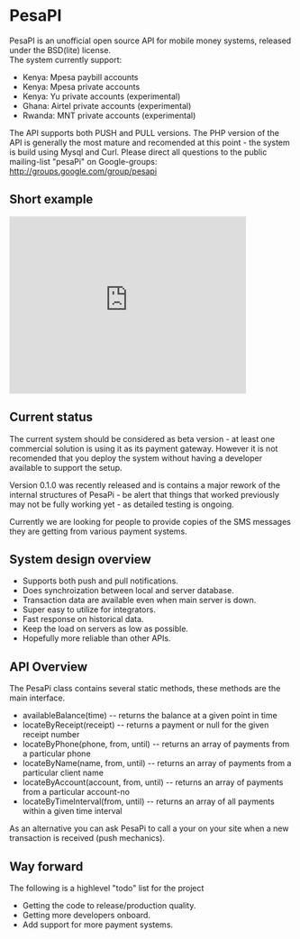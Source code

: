 PesaPI
=======
PesaPI is an unofficial open source API for mobile money systems, released under the BSD(lite) license.  
The system currently support:
* Kenya: Mpesa paybill accounts
* Kenya: Mpesa private accounts
* Kenya: Yu private accounts (experimental)
* Ghana: Airtel private accounts (experimental)
* Rwanda: MNT private accounts (experimental)

The API supports both PUSH and PULL versions.
The PHP version of the API is generally the most mature and recomended at this point - the system is build using Mysql and Curl.
Please direct all questions to the public mailing-list "pesaPi" on Google-groups: http://groups.google.com/group/pesapi


Short example
-------------
<iframe width="420" height="315" src="http://www.youtube.com/embed/bQ3AuBuFIM0" frameborder="0" allowfullscreen></iframe>


Current status
--------------
The current system should be considered as beta version - at least one commercial solution is using it as its payment gateway.
However it is not recomended that you deploy the system without having a developer available to support the setup.

Version 0.1.0 was recently released and is contains a major rework of the internal structures of PesaPi - be alert that things that worked previously may not be fully working yet - as detailed testing is ongoing.

Currently we are looking for people to provide copies of the SMS messages they are getting from various payment systems.


System design overview
----------------------
* Supports both push and pull notifications.
* Does synchroization between local and server database.
* Transaction data are available even when main server is down.
* Super easy to utilize for integrators.
* Fast response on historical data.
* Keep the load on servers as low as possible.
* Hopefully more reliable than other APIs.


API Overview
------------
The PesaPi class contains several static methods, these methods are the main interface.

* availableBalance(time) -- returns the balance at a given point in time
* locateByReceipt(receipt) -- returns a payment or null for the given receipt number
* locateByPhone(phone, from, until) -- returns an array of payments from a particular phone
* locateByName(name, from, until) -- returns an array of payments from a particular client name
* locateByAccount(account, from, until) -- returns an array of payments from a particular account-no
* locateByTimeInterval(from, until) -- returns an array of all payments within a given time interval 

As an alternative you can ask PesaPi to call a your on your site when a new transaction is received (push mechanics).


Way forward
-----------
The following is a highlevel "todo" list for the project

* Getting the code to release/production quality.
* Getting more developers onboard.
* Add support for more payment systems.

